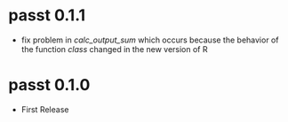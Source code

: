# passt 0.1.1

* fix problem in *calc_output_sum* which occurs because the behavior of the 
function *class* changed in the new version of R

# passt 0.1.0

* First Release
